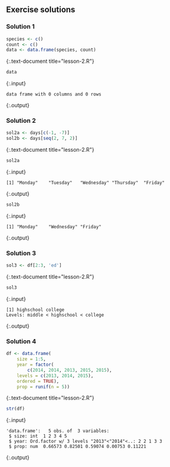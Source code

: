 ---
---

## Exercise solutions

### Solution 1


~~~r
species <- c()
count <- c()
data <- data.frame(species, count)
~~~
{:.text-document title="lesson-2.R"}


~~~r
data
~~~
{:.input}

~~~
data frame with 0 columns and 0 rows
~~~
{:.output}

<!--split-->

### Solution 2


~~~r
sol2a <- days[c(-1, -7)]
sol2b <- days[seq(2, 7, 2)]
~~~
{:.text-document title="lesson-2.R"}


~~~r
sol2a
~~~
{:.input}

~~~
[1] "Monday"    "Tuesday"   "Wednesday" "Thursday"  "Friday"   
~~~
{:.output}


~~~r
sol2b
~~~
{:.input}

~~~
[1] "Monday"    "Wednesday" "Friday"   
~~~
{:.output}

<!--split-->

### Solution 3


~~~r
sol3 <- df[2:3, 'ed']
~~~
{:.text-document title="lesson-2.R"}


~~~r
sol3
~~~
{:.input}

~~~
[1] highschool college   
Levels: middle < highschool < college
~~~
{:.output}

<!--split-->

### Solution 4


~~~r
df <- data.frame(
    size = 1:5,
    year = factor(
        c(2014, 2014, 2013, 2015, 2015),
	levels = c(2013, 2014, 2015),
	ordered = TRUE),
    prop = runif(n = 5))
~~~
{:.text-document title="lesson-2.R"}


~~~r
str(df)
~~~
{:.input}

~~~
'data.frame':	5 obs. of  3 variables:
 $ size: int  1 2 3 4 5
 $ year: Ord.factor w/ 3 levels "2013"<"2014"<..: 2 2 1 3 3
 $ prop: num  0.66573 0.82501 0.59074 0.00753 0.11221
~~~
{:.output}
